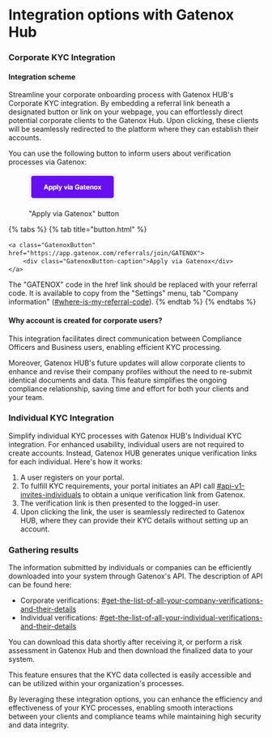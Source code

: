 # Integration options with Gatenox Hub

### Corporate KYC Integration

#### Integration scheme

Streamline your corporate onboarding process with Gatenox HUB's Corporate KYC integration. By embedding a referral link beneath a designated button or link on your webpage, you can effortlessly direct potential corporate clients to the Gatenox Hub. Upon clicking, these clients will be seamlessly redirected to the platform where they can establish their accounts.

You can use the following button to inform users about verification processes via Gatenox:

<figure><img src="../../.gitbook/assets/apply_via_gatenox.png" alt="&#x22;Apply via Gatenox&#x22; button"><figcaption><p>"Apply via Gatenox" button</p></figcaption></figure>

{% tabs %}
{% tab title="button.html" %}
```
<a class="GatenoxButton" href="https://app.gatenox.com/referrals/join/GATENOX">
	<div class="GatenoxButton-caption">Apply via Gatenox</div>
</a>
```

The "GATENOX" code in the href link should be replaced with your referral code. It is available to copy from the "Settings" menu, tab "Company information" ([#where-is-my-referral-code](referral-code.md#where-is-my-referral-code "mention")).
{% endtab %}
{% endtabs %}

#### Why account is created for corporate users?

This integration facilitates direct communication between Compliance Officers and Business users, enabling efficient KYC processing.

Moreover, Gatenox HUB's future updates will allow corporate clients to enhance and revise their company profiles without the need to re-submit identical documents and data. This feature simplifies the ongoing compliance relationship, saving time and effort for both your clients and your team.

### Individual KYC Integration

Simplify individual KYC processes with Gatenox HUB's Individual KYC integration. For enhanced usability, individual users are not required to create accounts. Instead, Gatenox HUB generates unique verification links for each individual. Here's how it works:

1. A user registers on your portal.
2. To fulfill KYC requirements, your portal initiates an API call [#api-v1-invites-individuals](../../gatenox-api/api-reference/individual-verifications.md#api-v1-invites-individuals "mention") to obtain a unique verification link from Gatenox.
3. The verification link is then presented to the logged-in user.
4. Upon clicking the link, the user is seamlessly redirected to Gatenox HUB, where they can provide their KYC details without setting up an account.

### Gathering results

The information submitted by individuals or companies can be efficiently downloaded into your system through Gatenox's API. The description of API can be found here:

* Corporate verifications: [#get-the-list-of-all-your-company-verifications-and-their-details](../../gatenox-api/api-reference/corporate-verifications.md#get-the-list-of-all-your-company-verifications-and-their-details "mention")
* Individual verifications: [#get-the-list-of-all-your-individual-verifications-and-their-details](../../gatenox-api/api-reference/individual-verifications.md#get-the-list-of-all-your-individual-verifications-and-their-details "mention")

You can download this data shortly after receiving it, or perform a risk assessment in Gatenox Hub and then download the finalized data to your system.

This feature ensures that the KYC data collected is easily accessible and can be utilized within your organization's processes.

By leveraging these integration options, you can enhance the efficiency and effectiveness of your KYC processes, enabling smooth interactions between your clients and compliance teams while maintaining high security and data integrity.
